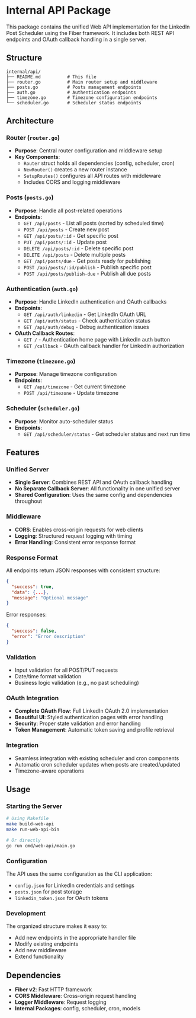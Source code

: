 # Internal API Package

This package contains the unified Web API implementation for the LinkedIn Post Scheduler using the Fiber framework. It includes both REST API endpoints and OAuth callback handling in a single server.

## Structure

```
internal/api/
├── README.md          # This file
├── router.go          # Main router setup and middleware
├── posts.go           # Posts management endpoints
├── auth.go            # Authentication endpoints
├── timezone.go        # Timezone configuration endpoints
└── scheduler.go       # Scheduler status endpoints
```

## Architecture

### Router (`router.go`)
- **Purpose**: Central router configuration and middleware setup
- **Key Components**:
  - `Router` struct holds all dependencies (config, scheduler, cron)
  - `NewRouter()` creates a new router instance
  - `SetupRoutes()` configures all API routes with middleware
  - Includes CORS and logging middleware

### Posts (`posts.go`)
- **Purpose**: Handle all post-related operations
- **Endpoints**:
  - `GET /api/posts` - List all posts (sorted by scheduled time)
  - `POST /api/posts` - Create new post
  - `GET /api/posts/:id` - Get specific post
  - `PUT /api/posts/:id` - Update post
  - `DELETE /api/posts/:id` - Delete specific post
  - `DELETE /api/posts` - Delete multiple posts
  - `GET /api/posts/due` - Get posts ready for publishing
  - `POST /api/posts/:id/publish` - Publish specific post
  - `POST /api/posts/publish-due` - Publish all due posts

### Authentication (`auth.go`)
- **Purpose**: Handle LinkedIn authentication and OAuth callbacks
- **Endpoints**:
  - `GET /api/auth/linkedin` - Get LinkedIn OAuth URL
  - `GET /api/auth/status` - Check authentication status
  - `GET /api/auth/debug` - Debug authentication issues
- **OAuth Callback Routes**:
  - `GET /` - Authentication home page with LinkedIn auth button
  - `GET /callback` - OAuth callback handler for LinkedIn authorization

### Timezone (`timezone.go`)
- **Purpose**: Manage timezone configuration
- **Endpoints**:
  - `GET /api/timezone` - Get current timezone
  - `POST /api/timezone` - Update timezone

### Scheduler (`scheduler.go`)
- **Purpose**: Monitor auto-scheduler status
- **Endpoints**:
  - `GET /api/scheduler/status` - Get scheduler status and next run time

## Features

### Unified Server
- **Single Server**: Combines REST API and OAuth callback handling
- **No Separate Callback Server**: All functionality in one unified server
- **Shared Configuration**: Uses the same config and dependencies throughout

### Middleware
- **CORS**: Enables cross-origin requests for web clients
- **Logging**: Structured request logging with timing
- **Error Handling**: Consistent error response format

### Response Format
All endpoints return JSON responses with consistent structure:
```json
{
  "success": true,
  "data": {...},
  "message": "Optional message"
}
```

Error responses:
```json
{
  "success": false,
  "error": "Error description"
}
```

### Validation
- Input validation for all POST/PUT requests
- Date/time format validation
- Business logic validation (e.g., no past scheduling)

### OAuth Integration
- **Complete OAuth Flow**: Full LinkedIn OAuth 2.0 implementation
- **Beautiful UI**: Styled authentication pages with error handling
- **Security**: Proper state validation and error handling
- **Token Management**: Automatic token saving and profile retrieval

### Integration
- Seamless integration with existing scheduler and cron components
- Automatic cron scheduler updates when posts are created/updated
- Timezone-aware operations

## Usage

### Starting the Server
```bash
# Using Makefile
make build-web-api
make run-web-api-bin

# Or directly
go run cmd/web-api/main.go
```

### Configuration
The API uses the same configuration as the CLI application:
- `config.json` for LinkedIn credentials and settings
- `posts.json` for post storage
- `linkedin_token.json` for OAuth tokens

### Development
The organized structure makes it easy to:
- Add new endpoints in the appropriate handler file
- Modify existing endpoints
- Add new middleware
- Extend functionality

## Dependencies

- **Fiber v2**: Fast HTTP framework
- **CORS Middleware**: Cross-origin request handling
- **Logger Middleware**: Request logging
- **Internal Packages**: config, scheduler, cron, models